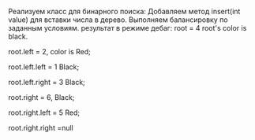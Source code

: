 Реализуем класс для бинарного поиска:
Добавляем метод insert(int value) для вставки числа в дерево.
Выполняем балансировку по заданным условиям.
результат в режиме дебаг:
root = 4 root's color is black.

root.left = 2, color is Red;

root.left.left = 1 Black;

root.left.right = 3 Black;

root.right = 6, Black; 

root.right.left = 5 Red;

root.right.right =null
